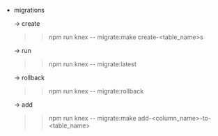 - migrations

  -> create
  >> npm run knex -- migrate:make create-<table_name>s

  -> run
  >> npm run knex -- migrate:latest

  -> rollback
  >> npm run knex -- migrate:rollback

  -> add
  >> npm run knex -- migrate:make add-<column_name>-to-<table_name>
